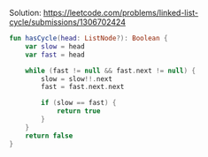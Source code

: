 Solution: https://leetcode.com/problems/linked-list-cycle/submissions/1306702424

```kotlin
fun hasCycle(head: ListNode?): Boolean {
	var slow = head
	var fast = head

	while (fast != null && fast.next != null) {
		slow = slow!!.next
		fast = fast.next.next

		if (slow == fast) {
			return true
		}
	}
	return false
}
```